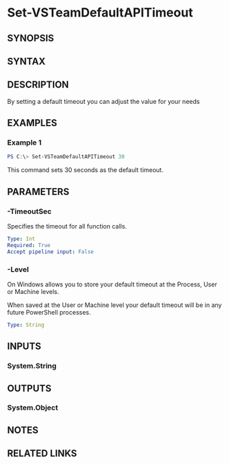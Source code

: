 <!-- #include "./common/header.md" -->

# Set-VSTeamDefaultAPITimeout

## SYNOPSIS

<!-- #include "./synopsis/Set-VSTeamDefaultAPITimeout.md" -->

## SYNTAX

## DESCRIPTION

By setting a default timeout you can adjust the value for your needs

## EXAMPLES

### Example 1

```powershell
PS C:\> Set-VSTeamDefaultAPITimeout 30
```

This command sets 30 seconds as the default timeout.

## PARAMETERS

<!-- #include "./params/force.md" -->

### -TimeoutSec

Specifies the timeout for all function calls.

```yaml
Type: Int
Required: True
Accept pipeline input: False
```

### -Level

On Windows allows you to store your default timeout at the Process, User or Machine levels.

When saved at the User or Machine level your default timeout will be in any future PowerShell processes.

```yaml
Type: String
```

## INPUTS

### System.String

## OUTPUTS

### System.Object

## NOTES

<!-- #include "./common/prerequisites.md" -->

## RELATED LINKS

<!-- #include "./common/related.md" -->
